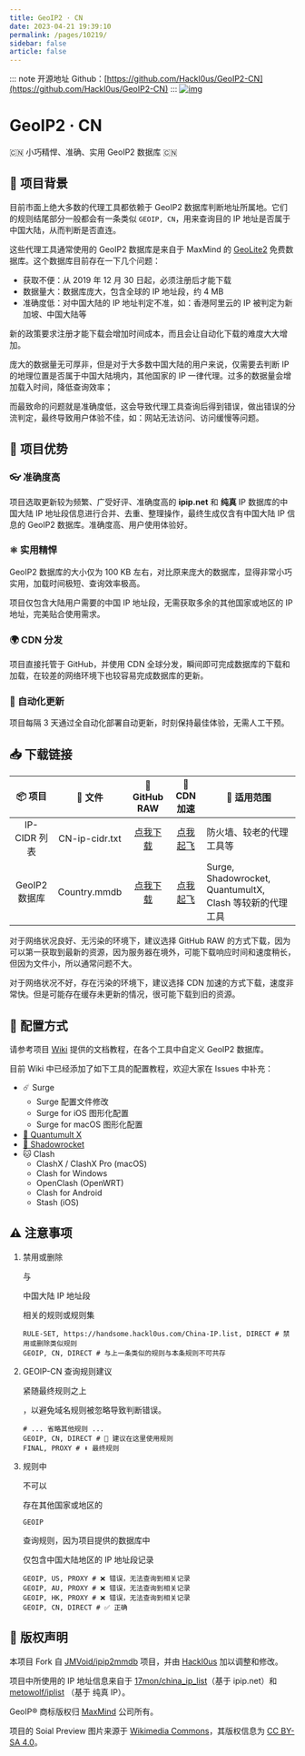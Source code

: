 ```yaml
---
title: GeoIP2 · CN
date: 2023-04-21 19:39:10
permalink: /pages/10219/
sidebar: false
article: false
---
```

::: note 开源地址
Github：[https://github.com/Hackl0us/GeoIP2-CN](https://github.com/Hackl0us/GeoIP2-CN)
::: 
[![img](https://camo.githubusercontent.com/63cbd8343d27ef3ccf87fa9cff2da4a8dd8d5b32136846a0b64efbf6b76341d3/68747470733a2f2f692e6c6f6c692e6e65742f323032302f31322f31302f4257384856744b54624953725059762e706e67)](https://camo.githubusercontent.com/63cbd8343d27ef3ccf87fa9cff2da4a8dd8d5b32136846a0b64efbf6b76341d3/68747470733a2f2f692e6c6f6c692e6e65742f323032302f31322f31302f4257384856744b54624953725059762e706e67)

# GeoIP2 · CN

🇨🇳 小巧精悍、准确、实用 GeoIP2 数据库 🇨🇳

## 🔖 项目背景

目前市面上绝大多数的代理工具都依赖于 GeoIP2 数据库判断地址所属地。它们的规则结尾部分一般都会有一条类似 `GEOIP, CN`，用来查询目的 IP 地址是否属于中国大陆，从而判断是否直连。

这些代理工具通常使用的 GeoIP2 数据库是来自于 MaxMind 的 [GeoLite2](https://dev.maxmind.com/geoip/geoip2/geolite2/) 免费数据库。这个数据库目前存在一下几个问题：

- 获取不便：从 2019 年 12 月 30 日起，必须注册后才能下载
- 数据量大：数据库庞大，包含全球的 IP 地址段，约 4 MB
- 准确度低：对中国大陆的 IP 地址判定不准，如：香港阿里云的 IP 被判定为新加坡、中国大陆等

新的政策要求注册才能下载会增加时间成本，而且会让自动化下载的难度大大增加。

庞大的数据量无可厚非，但是对于大多数中国大陆的用户来说，仅需要去判断 IP 的地理位置是否属于中国大陆境内，其他国家的 IP 一律代理。过多的数据量会增加载入时间，降低查询效率；

而最致命的问题就是准确度低，这会导致代理工具查询后得到错误，做出错误的分流判定，最终导致用户体验不佳，如：网站无法访问、访问缓慢等问题。

## 🥳 项目优势

### 👓 准确度高

项目选取更新较为频繁、广受好评、准确度高的 **ipip.net** 和 **纯真** IP 数据库的中国大陆 IP 地址段信息进行合并、去重、整理操作，最终生成仅含有中国大陆 IP 信息的 GeoIP2 数据库。准确度高、用户使用体验好。

### ⚛️ 实用精悍

GeoIP2 数据库的大小仅为 100 KB 左右，对比原来庞大的数据库，显得非常小巧实用，加载时间极短、查询效率极高。

项目仅包含大陆用户需要的中国 IP 地址段，无需获取多余的其他国家或地区的 IP 地址，完美贴合使用需求。

### 🌍 CDN 分发

项目直接托管于 GitHub，并使用 CDN 全球分发，瞬间即可完成数据库的下载和加载，在较差的网络环境下也较容易完成数据库的更新。

### 🤖️ 自动化更新

项目每隔 3 天通过全自动化部署自动更新，时刻保持最佳体验，无需人工干预。

## 📥 下载链接

|    📦 项目     |     📃 文件     |                         🐙 GitHub RAW                         |                          🚀 CDN 加速                          | 🔧 适用范围                                               |
| :-----------: | :------------: | :----------------------------------------------------------: | :----------------------------------------------------------: | -------------------------------------------------------- |
| IP-CIDR 列表  | CN-ip-cidr.txt | [点我下载](https://github.com/Hackl0us/GeoIP2-CN/raw/release/CN-ip-cidr.txt) | [点我起飞](https://cdn.jsdelivr.net/gh/Hackl0us/GeoIP2-CN@release/CN-ip-cidr.txt) | 防火墙、较老的代理工具等                                 |
| GeoIP2 数据库 |  Country.mmdb  | [点我下载](https://github.com/Hackl0us/GeoIP2-CN/raw/release/Country.mmdb) | [点我起飞](https://cdn.jsdelivr.net/gh/Hackl0us/GeoIP2-CN@release/Country.mmdb) | Surge, Shadowrocket, QuantumultX, Clash 等较新的代理工具 |

对于网络状况良好、无污染的环境下，建议选择 GitHub RAW 的方式下载，因为可以第一获取到最新的资源，因为服务器在境外，可能下载响应时间和速度稍长，但因为文件小，所以通常问题不大。

对于网络状况不好，存在污染的环境下，建议选择 CDN 加速的方式下载，速度非常快。但是可能存在缓存未更新的情况，很可能下载到旧的资源。

## 📲️ 配置方式

请参考项目 [Wiki](https://github.com/Hackl0us/GeoIP2-CN/wiki) 提供的文档教程，在各个工具中自定义 GeoIP2 数据库。

目前 Wiki 中已经添加了如下工具的配置教程，欢迎大家在 Issues 中补充：

- ☄️ Surge
  - Surge 配置文件修改
  - Surge for iOS 图形化配置
  - Surge for macOS 图形化配置
- [🎡 Quantumult X](https://github.com/Hackl0us/GeoIP2-CN/wiki/Quantumult-X)
- [🚀 Shadowrocket](https://github.com/Hackl0us/GeoIP2-CN/wiki/Shadowrocket)
- 🐱 Clash
  - ClashX / ClashX Pro (macOS)
  - Clash for Windows
  - OpenClash (OpenWRT)
  - Clash for Android
  - Stash (iOS)

## ⚠️ 注意事项

1. 禁用或删除

    

   与

    

   中国大陆 IP 地址段

    

   相关的规则或规则集

   ```shell
   RULE-SET, https://handsome.hackl0us.com/China-IP.list, DIRECT # 禁用或删除类似规则
   GEOIP, CN, DIRECT # 与上一条类似的规则与本条规则不可共存
   ```

2. GEOIP-CN 查询规则建议

    

   紧随最终规则之上

    

   ，以避免域名规则被忽略导致判断错误。

   ```shell
   # ... 省略其他规则 ...
   GEOIP, CN, DIRECT # 👀 建议在这里使用规则
   FINAL, PROXY # ⬇️ 最终规则
   ```

3. 规则中

   不可以

   存在其他国家或地区的

    

   ```
   GEOIP
   ```

    

   查询规则，因为项目提供的数据库中

   仅包含中国大陆地区的 IP 地址段记录

   ```shell
   GEOIP, US, PROXY # ❌ 错误，无法查询到相关记录
   GEOIP, AU, PROXY # ❌ 错误，无法查询到相关记录
   GEOIP, HK, PROXY # ❌ 错误，无法查询到相关记录
   GEOIP, CN, DIRECT # ✅ 正确
   ```

## 🏅 版权声明

本项目 Fork 自 [JMVoid/ipip2mmdb](https://github.com/JMVoid/ipip2mmdb) 项目，并由 [Hackl0us](https://github.com/Hackl0us) 加以调整和修改。

项目中所使用的 IP 地址信息来自于 [17mon/china_ip_list](https://github.com/17mon/china_ip_list)（基于 ipip.net）和 [metowolf/iplist](https://github.com/metowolf/iplist) （基于 纯真 IP）。

GeoIP® 商标版权归 [MaxMind](https://www.maxmind.com/) 公司所有。

项目的 Soial Preview 图片来源于 [Wikimedia Commons](https://commons.wikimedia.org/wiki/File:Chinese_Dragon.svg)，其版权信息为 [CC BY-SA 4.0](https://creativecommons.org/licenses/by-sa/4.0/)。